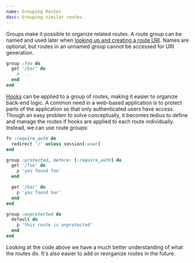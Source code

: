 ```yaml
---
name: Grouping Routes
desc: Grouping similar routes.
---
```


Groups make it possible to organize related routes. A route group can be named and used later when [looking up and creating a route URI](/docs/routing/uri-generation). Names are optional, but routes in an unnamed group cannot be accessed for URI generation.

```ruby
group :foo do
  get '/bar' do
    # ...
  end
end
```

[Hooks](/docs/routing/hooks) can be applied to a group of routes, making it easier to organize back-end logic. A common need in a web-based application is to protect parts of the application so that only authenticated users have access. Though an easy problem to solve conceptually, it becomes tedius to define and manage the routes if hooks are applied to each route individually. Instead, we can use route groups:

```ruby
fn :require_auth do
  redirect '/' unless session[:user]
end

group :protected, before: [:require_auth] do
  get '/foo' do
    p 'you found foo'
  end

  get '/bar' do
    p 'you found bar'
  end
end

group :unprotected do
  default do
    p 'this route is unprotected'
  end
end
```

Looking at the code above we have a much better understanding of what the routes do. It's also easier to add or reorganize routes in the future.
